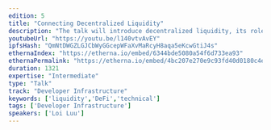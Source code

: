 ```yaml
---
edition: 5
title: "Connecting Decentralized Liquidity"
description: "The talk will introduce decentralized liquidity, its role in the ecosystem and how several defi projects are utilising the decentralized liquidity in different ways. The talk will also touch base on what Kyber does to connect different decentralized liquidity sources to make them available for the defi ecosystem."
youtubeUrl: "https://youtu.be/l140vtvAvEY"
ipfsHash: "QmNtDWGZLGJCbWyGGcepWFaXvMaRcyH8aqa5eKcwGtiJ4s"
ethernaIndex: "https://etherna.io/embed/6344bde5080a54f6d733ea93"
ethernaPermalink: "https://etherna.io/embed/4bc207e270e9c93fd40d0180c4ed5011d1ccc275e526e5eefd5ca3f0c934b526"
duration: 1321
expertise: "Intermediate"
type: "Talk"
track: "Developer Infrastructure"
keywords: ['liquidity','DeFi','technical']
tags: ['Developer Infrastructure']
speakers: ['Loi Luu']
---
```

